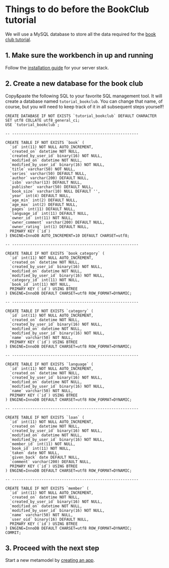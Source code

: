 # Things to do before the BookClub tutorial

We will use a MySQL database to store all the data required for the [book club tutorial](index.md).

## 1. Make sure the workbench in up and running

Follow the [installation guide](../../Installation/index.md) for your server stack.

## 2. Create a new database for the book club

Copy&paste the following SQL to your favorite SQL management tool. It will create a database named `tutorial_bookclub`. You can change that name, of course, but you will need to keep track of it in all subsequent steps yourself!

```
CREATE DATABASE IF NOT EXISTS `tutorial_bookclub` DEFAULT CHARACTER SET utf8 COLLATE utf8_general_ci;
USE `tutorial_bookclub`;

-- --------------------------------------------------------

CREATE TABLE IF NOT EXISTS `book` (
  `id` int(11) NOT NULL AUTO_INCREMENT,
  `created_on` datetime NOT NULL,
  `created_by_user_id` binary(16) NOT NULL,
  `modified_on` datetime NOT NULL,
  `modified_by_user_id` binary(16) NOT NULL,
  `title` varchar(50) NOT NULL,
  `series` varchar(50) DEFAULT NULL,
  `author` varchar(200) DEFAULT NULL,
  `isbn` varchar(13) DEFAULT NULL,
  `publisher` varchar(50) DEFAULT NULL,
  `book_size` varchar(10) NULL DEFAULT '',
  `year` int(4) DEFAULT NULL,
  `age_min` int(2) DEFAULT NULL,
  `age_max` int(2) DEFAULT NULL,
  `pages` int(11) DEFAULT NULL,
  `language_id` int(11) DEFAULT NULL,
  `owner_id` int(11) NOT NULL,
  `owner_comment` varchar(200) DEFAULT NULL,
  `owner_rating` int(1) DEFAULT NULL,
  PRIMARY KEY (`id`)
) ENGINE=InnoDB AUTO_INCREMENT=10 DEFAULT CHARSET=utf8;

-- --------------------------------------------------------

CREATE TABLE IF NOT EXISTS `book_category` (
  `id` int(11) NOT NULL AUTO_INCREMENT,
  `created_on` datetime NOT NULL,
  `created_by_user_id` binary(16) NOT NULL,
  `modified_on` datetime NOT NULL,
  `modified_by_user_id` binary(16) NOT NULL,
  `category_id` int(11) NOT NULL,
  `book_id` int(11) NOT NULL,
  PRIMARY KEY (`id`) USING BTREE
) ENGINE=InnoDB DEFAULT CHARSET=utf8 ROW_FORMAT=DYNAMIC;

-- --------------------------------------------------------

CREATE TABLE IF NOT EXISTS `category` (
  `id` int(11) NOT NULL AUTO_INCREMENT,
  `created_on` datetime NOT NULL,
  `created_by_user_id` binary(16) NOT NULL,
  `modified_on` datetime NOT NULL,
  `modified_by_user_id` binary(16) NOT NULL,
  `name` varchar(50) NOT NULL,
  PRIMARY KEY (`id`) USING BTREE
) ENGINE=InnoDB DEFAULT CHARSET=utf8 ROW_FORMAT=DYNAMIC;

-- --------------------------------------------------------

CREATE TABLE IF NOT EXISTS `language` (
  `id` int(11) NOT NULL AUTO_INCREMENT,
  `created_on` datetime NOT NULL,
  `created_by_user_id` binary(16) NOT NULL,
  `modified_on` datetime NOT NULL,
  `modified_by_user_id` binary(16) NOT NULL,
  `name` varchar(50) NOT NULL,
  PRIMARY KEY (`id`) USING BTREE
) ENGINE=InnoDB DEFAULT CHARSET=utf8 ROW_FORMAT=DYNAMIC;

-- --------------------------------------------------------

CREATE TABLE IF NOT EXISTS `loan` (
  `id` int(11) NOT NULL AUTO_INCREMENT,
  `created_on` datetime NOT NULL,
  `created_by_user_id` binary(16) NOT NULL,
  `modified_on` datetime NOT NULL,
  `modified_by_user_id` binary(16) NOT NULL,
  `member_id` int(11) NOT NULL,
  `book_id` int(11) NOT NULL,
  `taken` date NOT NULL,
  `given_back` date DEFAULT NULL,
  `comment` varchar(200) DEFAULT NULL,
  PRIMARY KEY (`id`) USING BTREE
) ENGINE=InnoDB DEFAULT CHARSET=utf8 ROW_FORMAT=DYNAMIC;

-- --------------------------------------------------------

CREATE TABLE IF NOT EXISTS `member` (
  `id` int(11) NOT NULL AUTO_INCREMENT,
  `created_on` datetime NOT NULL,
  `created_by_user_id` binary(16) NOT NULL,
  `modified_on` datetime NOT NULL,
  `modified_by_user_id` binary(16) NOT NULL,
  `name` varchar(50) NOT NULL,
  `user_oid` binary(16) DEFAULT NULL,
  PRIMARY KEY (`id`) USING BTREE
) ENGINE=InnoDB DEFAULT CHARSET=utf8 ROW_FORMAT=DYNAMIC;
COMMIT;

```

## 3. Proceed with the next step

Start a new metamodel by [creating an app](2_Creating_a_new_app.md).